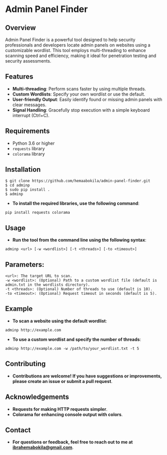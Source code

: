 
# Admin Panel Finder

## Overview

Admin Panel Finder is a powerful tool designed to help security professionals and developers locate admin panels on websites using a customizable wordlist. This tool employs multi-threading to enhance scanning speed and efficiency, making it ideal for penetration testing and security assessments.

## Features

- **Multi-threading**: Perform scans faster by using multiple threads.
- **Custom Wordlists**: Specify your own wordlist or use the default.
- **User-friendly Output**: Easily identify found or missing admin panels with clear messages.
- **Signal Handling**: Gracefully stop execution with a simple keyboard interrupt (Ctrl+C).

## Requirements

- Python 3.6 or higher
- `requests` library
- `colorama` library

## Installation
```
$ git clone https://github.com/hemaabokila/admin-panel-finder.git
$ cd adminp
$ sudo pip install .
$ adminp
```

- **To install the required libraries, use the following command**:

```
pip install requests colorama
```
## Usage
- **Run the tool from the command line using the following syntax**:

```
adminp <url> [-w <wordlist>] [-t <threads>] [-to <timeout>]
```
## Parameters:
```
<url>: The target URL to scan.
-w <wordlist>: (Optional) Path to a custom wordlist file (default is admin.txt in the wordlists directory).
-t <threads>: (Optional) Number of threads to use (default is 10).
-to <timeout>: (Optional) Request timeout in seconds (default is 5).
```
## Example
- **To scan a website using the default wordlist**:

```
adminp http://example.com
```
- **To use a custom wordlist and specify the number of threads**:

```
adminp http://example.com -w /path/to/your_wordlist.txt -t 5
```
## Contributing
- **Contributions are welcome! If you have suggestions or improvements, please create an issue or submit a pull request**.


## Acknowledgements
- **Requests for making HTTP requests simpler**.
- **Colorama for enhancing console output with colors**.
## Contact
- **For questions or feedback, feel free to reach out to me at ibrahemabokila@gmail.com**.

